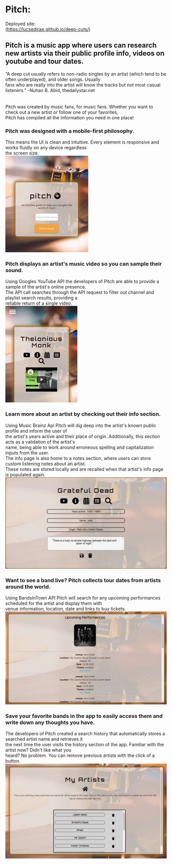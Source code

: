 # Pitch:
Deployed site:
<br>
(https://lucsedirae.github.io/deep-cuts/)

## Pitch is a music app where users can research new artists via their public profile info, videos on youtube and tour dates.
“A deep cut usually refers to non-radio singles by an artist (which tend to be often underplayed), and older songs. Usually<br>
fans who are really into the artist will know the tracks but not most casual listeners." -Nuhan B. Abid, thedailystar.net<br>
<br>
<br>
Pitch was created by music fans, for music fans. Whether you want to check out a new artist or follow one of your favorites,<br>
Pitch has compiled all the information you need in one place!
<br>
### Pitch was designed with a mobile-first philosophy.
This means the UI is clean and intuitive. Every element is responsive and works fluidly on any device regardless<br>
the screen size.
<br>
![search screenshot](./assets/images/readme-screenshots/mobile-load.jpg)

### Pitch displays an artist's music video so you can sample their sound.
 Using Googles YouTube API the developers of Pitch are able to provide a sample of the artist's online presence.<br>
 The API call searches through the API request to filter out channel and playlist search results, providing a <br>
 reliable return of a single video.
 <br>
![youtube screenshot](./assets/images/readme-screenshots/youtube.jpg)
 
 ### Learn more about an artist by checking out their info section.
Using Music Brainz Api Pitch will dig deep into the artist's known public profile and inform the user of<br>
the artist's years active and their place of origin. Additionally, this section acts as a validation of the artist's<br>
name, being able to work around erroneous spelling and capitalization inputs from the user.<br>
The info page is also home to a notes section, where users can store custom listening notes about an artist.<br>
These notes are stored locally and are recalled when that artist's info page is populated again.
<br>
![artist info screenshot](./assets/images/readme-screenshots/info.jpg)

 ### Want to see a band live? Pitch collects tour dates from artists around the world. 
 Using BandsInTown API Pitch will search for any upcoming performances scheduled for the artist and display them with<br>
 venue information, location, date and links to buy tickets.
 <br>
 ![tour dates screenshot](./assets/images/readme-screenshots/tour.jpg)

### Save your favorite bands in the app to easily access them and write down any thoughts you have.
The developers of Pitch created a search history that automatically stores a searched artist name and retrieves it<br>
the next time the user visits the history section of the app. Familiar with the artist now? Didn't like what you<br>
heard? No problem. You can remove previous artists with the click of a button.
<br>
![artist history screenshot](./assets/images/readme-screenshots/history.jpg)
